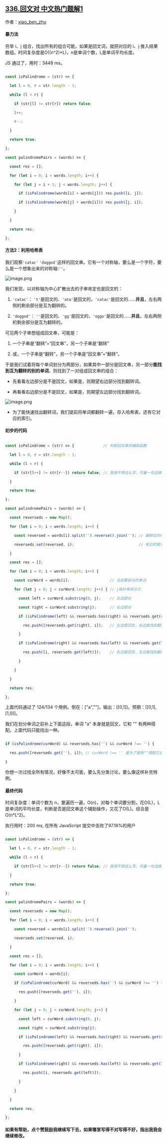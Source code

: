 ## [336.回文对 中文热门题解1](https://leetcode.cn/problems/palindrome-pairs/solutions/100000/tu-jie-zhua-zhu-hui-wen-chuan-te-dian-dui-dan-ci-j)

作者：[xiao_ben_zhu](https://leetcode.cn/u/xiao_ben_zhu)

#### 暴力法
穷举 i、j 组合，找出所有的组合可能，如果是回文词，就把对应的 i、j 推入结果数组。时间复杂度是O((n^2)*L)，n是单词个数，L是单词平均长度。
JS 通过了，用时：3448 ms。
```js
const isPalindrome = (str) => {
  let l = 0, r = str.length - 1;
  while (l < r) {
    if (str[l] != str[r]) return false;
    l++;
    r--;
  }
  return true;
};
const palindromePairs = (words) => {
  const res = [];
  for (let i = 0; i < words.length; i++) {
    for (let j = i + 1; j < words.length; j++) {
      if (isPalindrome(words[i] + words[j])) res.push([i, j]);
      if (isPalindrome(words[j] + words[i])) res.push([j, i]);
    }
  }
  return res;
};
```
#### 方法2：利用哈希表

我们观察`'catac'` `'doggod'`这样的回文串。它有一个对称轴，要么是一个字符，要么是一个想象出来的对称轴:`''`。
![image.png](https://pic.leetcode-cn.com/2aae03adb830336da3162bedd753b94d1d4811411d956fab4b48a326cafee904-image.png)

我们发现，以对称轴为中心扩散出去的子串肯定也是回文的：

1. `'catac'`： `'t'`是回文的、`'ata'`是回文的，`'catac'`是回文的……**并且**，左右两侧的剩余部分是互为翻转的。
2. `'doggod'`： `''`是回文的、`'gg'`是回文的，`'oggo'`是回文的……**并且**，左右两侧的剩余部分是互为翻转的。

可见两个子串想组成回文串，可能是：
1. 一个子串是“翻转”+“回文串”，另一个子串是“翻转”
2. 或，一个子串是“翻转”，另一个子串是“回文串”+“翻转”。

于是我们试着将每个单词划分为两部分，如果其中一部分是回文串，另一部分**能找到互为翻转的别的单词**，则找到了一对组成回文串的组合：


- 先看看左边部分是不是回文，如果是，则期望右边部分找到翻转词。
 - 再看看右边部分是不是回文，如果是，则期望左边部分找到翻转词。



![image.png](https://pic.leetcode-cn.com/d6b3c6aea8cd04ef3cc85957a22b40a3e037742f248bd03be9a7af98c33e1fc1-image.png)
- 为了能快速找出翻转词，我们提前将单词都翻转一遍，存入哈希表，还有它对应的索引。
#### 初步的代码
```js
const isPalindrome = (str) => {             // 判断回文串的辅助函数
  let l = 0, r = str.length - 1;
  while (l < r) {
    if (str[l++] != str[r--]) return false; // 我很不想这么写，尽量一句话做一件事吧
  }
  return true;
};
const palindromePairs = (words) => {
  const reverseds = new Map();
  for (let i = 0; i < words.length; i++) {
    const reversed = words[i].split('').reverse().join(''); // 翻转后的单词
    reverseds.set(reversed, i);                             // 和它的索引，存入map
  }
  const res = [];
  for (let i = 0; i < words.length; i++) {
    const curWord = words[i];                  // 当前要拆分的单词
    for (let j = 0; j < curWord.length; j++) { // j指针来拆分它
      const left = curWord.substring(0, j);    // 左边部分
      const right = curWord.substring(j);      // 右边部分
      if (isPalindrome(left) && reverseds.has(right) && reverseds.get(right) !== i) {
        res.push([reverseds.get(right), i]);   // 左边是回文，右边能找到翻转且不是自己
      }
      if (isPalindrome(right) && reverseds.has(left) && reverseds.get(left) !== i) {
        res.push([i, reverseds.get(left)]);    // 右边是回文，左边能找到翻转且不是自己
      }
    }
  }
  return res;
};
```
上面代码通过了 124/134 个用例。倒在：["a",""]，输出：[[0,1]]。预期：[[0,1],[1,0]]。

我们在划分单词之前补上下面这段，单词 "a" 本身就是回文，它和 "" 有两种搭配。上面代码只能找出一种。
```js
if (isPalindrome(curWord) && reverseds.has('') && curWord !== '') {
  res.push([reverseds.get(''), i]); // curWord !== '' 是为了避免""搭配它自己
}
```
你想一次过找全所有情况，好像不太可能，要么先分类讨论，要么像这样补充特例。
#### 最终代码
时间复杂度：单词个数为 n，要遍历一遍，O(n)，对每个单词要分割，花O(L)，L是单词的平均长度，判断是否是回文串这个辅助操作，又花了O(L)。综合是 O(n*L^2)。

执行用时：200 ms, 在所有 JavaScript 提交中击败了97.18%的用户
```js
const isPalindrome = (str) => {
  let l = 0, r = str.length - 1;
  while (l < r) {
    if (str[l++] != str[r--]) return false; // 我很不想这么写，尽量一句话做一件事吧
  }
  return true;
};
const palindromePairs = (words) => {
  const reverseds = new Map();
  for (let i = 0; i < words.length; i++) {
    const reversed = words[i].split('').reverse().join('');
    reverseds.set(reversed, i);
  }
  const res = [];
  for (let i = 0; i < words.length; i++) {
    const curWord = words[i];
    if (isPalindrome(curWord) && reverseds.has('') && curWord !== '') {
      res.push([reverseds.get(''), i]);
    }
    for (let j = 0; j < curWord.length; j++) {
      const left = curWord.substring(0, j);
      const right = curWord.substring(j);
      if (isPalindrome(left) && reverseds.has(right) && reverseds.get(right) !== i) {
        res.push([reverseds.get(right), i]);
      }
      if (isPalindrome(right) && reverseds.has(left) && reverseds.get(left) !== i) {
        res.push([i, reverseds.get(left)]);
      }
    }
  }
  return res;
};
```

#### 如果有帮助，点个赞鼓励我继续写下去，如果哪里写得不对写得不好，指出我我会继续修改。
